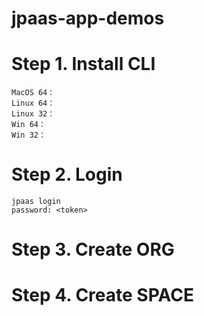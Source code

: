 jpaas-app-demos
===============

# Step 1. Install CLI

	MacOS 64：
	Linux 64：
	Linux 32：
	Win 64：
	Win 32：

# Step 2. Login

	jpaas login
	password: <token>

# Step 3. Create ORG

# Step 4. Create SPACE
